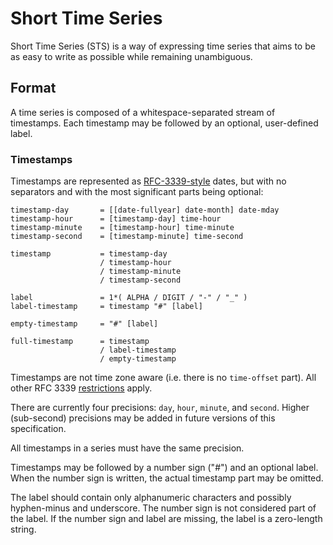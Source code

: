 
Short Time Series
=================

Short Time Series (STS) is a way of expressing time series that aims to be as
easy to write as possible while remaining unambiguous.


Format
------

A time series is composed of a whitespace-separated stream of timestamps.
Each timestamp may be followed by an optional, user-defined label.


### Timestamps

Timestamps are represented as [RFC-3339-style][rfc-3339-format] dates, but
with no separators and with the most significant parts being optional:

    timestamp-day       = [[date-fullyear] date-month] date-mday
    timestamp-hour      = [timestamp-day] time-hour
    timestamp-minute    = [timestamp-hour] time-minute
    timestamp-second    = [timestamp-minute] time-second

    timestamp           = timestamp-day
                        / timestamp-hour
                        / timestamp-minute
                        / timestamp-second

    label               = 1*( ALPHA / DIGIT / "-" / "_" )
    label-timestamp     = timestamp "#" [label]

    empty-timestamp     = "#" [label]

    full-timestamp      = timestamp
                        / label-timestamp
                        / empty-timestamp

Timestamps are not time zone aware (i.e. there is no `time-offset` part). All
other RFC 3339 [restrictions][rfc-3339-restrictions] apply.

There are currently four precisions: `day`, `hour`, `minute`, and `second`.
Higher (sub-second) precisions may be added in future versions of this
specification.

All timestamps in a series must have the same precision.

Timestamps may be followed by a number sign ("#") and an optional label. When
the number sign is written, the actual timestamp part may be omitted.

The label should contain only alphanumeric characters and possibly hyphen-minus
and underscore. The number sign is not considered part of the label. If the
number sign and label are missing, the label is a zero-length string.



[rfc-3339-format]: https://tools.ietf.org/html/rfc3339#section-5.6
[rfc-3339-restrictions]: https://tools.ietf.org/html/rfc3339#section-5.7
